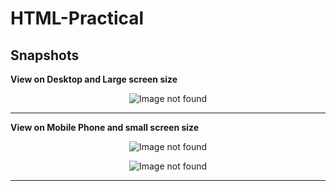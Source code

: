 # HTML-Practical

## Snapshots

<b>View on Desktop and Large screen size</b>

<p align="center">
  <img src="https://raw.githubusercontent.com/tailoryash/HTML-Practical.github.io/master/Snapshots%20of%20HTML%20Practical/fs-1.png" alt="Image not found"/>
</p>

---

<b>View on Mobile Phone and small screen size</b>

<p align="center">
  <img src="https://raw.githubusercontent.com/tailoryash/HTML-Practical.github.io/master/Snapshots%20of%20HTML%20Practical/sc-1.png" alt="Image not found"/>
</p>

<p align="center">
  <img src="https://raw.githubusercontent.com/tailoryash/HTML-Practical.github.io/master/Snapshots%20of%20HTML%20Practical/sc-2.png" alt="Image not found"/>
</p>

---

